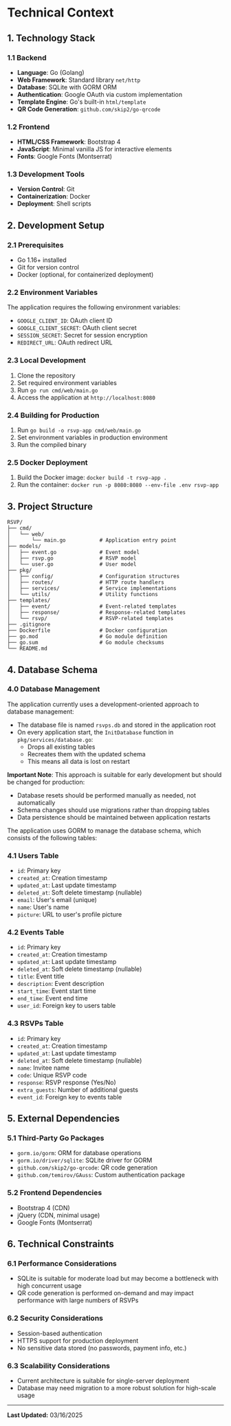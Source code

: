# Technical Context

## 1. Technology Stack

### 1.1 Backend
- **Language**: Go (Golang)
- **Web Framework**: Standard library `net/http`
- **Database**: SQLite with GORM ORM
- **Authentication**: Google OAuth via custom implementation
- **Template Engine**: Go's built-in `html/template`
- **QR Code Generation**: `github.com/skip2/go-qrcode`

### 1.2 Frontend
- **HTML/CSS Framework**: Bootstrap 4
- **JavaScript**: Minimal vanilla JS for interactive elements
- **Fonts**: Google Fonts (Montserrat)

### 1.3 Development Tools
- **Version Control**: Git
- **Containerization**: Docker
- **Deployment**: Shell scripts

## 2. Development Setup

### 2.1 Prerequisites
- Go 1.16+ installed
- Git for version control
- Docker (optional, for containerized deployment)

### 2.2 Environment Variables
The application requires the following environment variables:
- `GOOGLE_CLIENT_ID`: OAuth client ID
- `GOOGLE_CLIENT_SECRET`: OAuth client secret
- `SESSION_SECRET`: Secret for session encryption
- `REDIRECT_URL`: OAuth redirect URL

### 2.3 Local Development
1. Clone the repository
2. Set required environment variables
3. Run `go run cmd/web/main.go`
4. Access the application at `http://localhost:8080`

### 2.4 Building for Production
1. Run `go build -o rsvp-app cmd/web/main.go`
2. Set environment variables in production environment
3. Run the compiled binary

### 2.5 Docker Deployment
1. Build the Docker image: `docker build -t rsvp-app .`
2. Run the container: `docker run -p 8080:8080 --env-file .env rsvp-app`

## 3. Project Structure

```
RSVP/
├── cmd/
│   └── web/
│       └── main.go           # Application entry point
├── models/
│   ├── event.go              # Event model
│   ├── rsvp.go               # RSVP model
│   └── user.go               # User model
├── pkg/
│   ├── config/               # Configuration structures
│   ├── routes/               # HTTP route handlers
│   ├── services/             # Service implementations
│   └── utils/                # Utility functions
├── templates/
│   ├── event/                # Event-related templates
│   ├── response/             # Response-related templates
│   └── rsvp/                 # RSVP-related templates
├── .gitignore
├── Dockerfile                # Docker configuration
├── go.mod                    # Go module definition
├── go.sum                    # Go module checksums
└── README.md
```

## 4. Database Schema

### 4.0 Database Management
The application currently uses a development-oriented approach to database management:
- The database file is named `rsvps.db` and stored in the application root
- On every application start, the `InitDatabase` function in `pkg/services/database.go`:
  - Drops all existing tables
  - Recreates them with the updated schema
  - This means all data is lost on restart

**Important Note**: This approach is suitable for early development but should be changed for production:
- Database resets should be performed manually as needed, not automatically
- Schema changes should use migrations rather than dropping tables
- Data persistence should be maintained between application restarts

The application uses GORM to manage the database schema, which consists of the following tables:

### 4.1 Users Table
- `id`: Primary key
- `created_at`: Creation timestamp
- `updated_at`: Last update timestamp
- `deleted_at`: Soft delete timestamp (nullable)
- `email`: User's email (unique)
- `name`: User's name
- `picture`: URL to user's profile picture

### 4.2 Events Table
- `id`: Primary key
- `created_at`: Creation timestamp
- `updated_at`: Last update timestamp
- `deleted_at`: Soft delete timestamp (nullable)
- `title`: Event title
- `description`: Event description
- `start_time`: Event start time
- `end_time`: Event end time
- `user_id`: Foreign key to users table

### 4.3 RSVPs Table
- `id`: Primary key
- `created_at`: Creation timestamp
- `updated_at`: Last update timestamp
- `deleted_at`: Soft delete timestamp (nullable)
- `name`: Invitee name
- `code`: Unique RSVP code
- `response`: RSVP response (Yes/No)
- `extra_guests`: Number of additional guests
- `event_id`: Foreign key to events table

## 5. External Dependencies

### 5.1 Third-Party Go Packages
- `gorm.io/gorm`: ORM for database operations
- `gorm.io/driver/sqlite`: SQLite driver for GORM
- `github.com/skip2/go-qrcode`: QR code generation
- `github.com/temirov/GAuss`: Custom authentication package

### 5.2 Frontend Dependencies
- Bootstrap 4 (CDN)
- jQuery (CDN, minimal usage)
- Google Fonts (Montserrat)

## 6. Technical Constraints

### 6.1 Performance Considerations
- SQLite is suitable for moderate load but may become a bottleneck with high concurrent usage
- QR code generation is performed on-demand and may impact performance with large numbers of RSVPs

### 6.2 Security Considerations
- Session-based authentication
- HTTPS support for production deployment
- No sensitive data stored (no passwords, payment info, etc.)

### 6.3 Scalability Considerations
- Current architecture is suitable for single-server deployment
- Database may need migration to a more robust solution for high-scale usage

---

**Last Updated:** 03/16/2025
